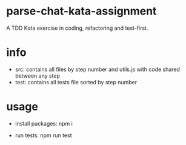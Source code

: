 # parse-chat-kata-assignment
A TDD Kata exercise in coding, refactoring and test-first.

# info
* src: contains all files by step number and utils.js with code shared between any step
* test: contains all tests file sorted by step number

# usage
* install packages: 
npm i

* run tests:
npm run test
